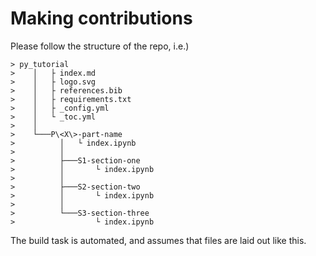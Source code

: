 # Making contributions

Please follow the structure of the repo, i.e.)
```
> py_tutorial
>    │   ├ index.md
>    │   ├ logo.svg
>    │   ├ references.bib
>    │   ├ requirements.txt
>    │   ├ _config.yml
>    │   └ _toc.yml
>    │
>    └───P\<X\>-part-name
>          │   └ index.ipynb
>          │
>          ├───S1-section-one
>          │       └ index.ipynb
>          │
>          ├───S2-section-two
>          │       └ index.ipynb
>          │
>          └───S3-section-three
>                  └ index.ipynb
```

The build task is automated, and assumes that files are laid out like this.